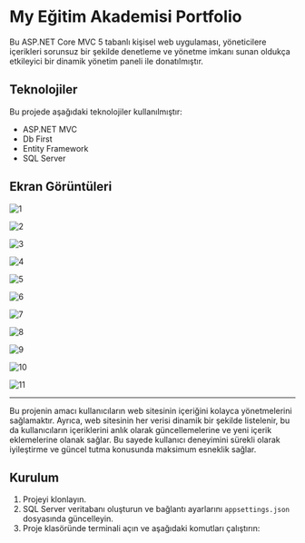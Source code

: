 # My Eğitim Akademisi Portfolio

Bu ASP.NET Core MVC 5 tabanlı kişisel web uygulaması, yöneticilere içerikleri sorunsuz bir şekilde denetleme ve yönetme imkanı sunan oldukça etkileyici bir dinamik yönetim paneli ile donatılmıştır.

## Teknolojiler

Bu projede aşağıdaki teknolojiler kullanılmıştır:
- ASP.NET MVC
- Db First
- Entity Framework
- SQL Server

## Ekran Görüntüleri

![1](https://github.com/hizirgalip53/My-Portfolio-/blob/main/pics/1.png?raw=true)

![2](https://github.com/hizirgalip53/My-Portfolio-/blob/main/pics/2.png?raw=true)

![3](https://github.com/hizirgalip53/My-Portfolio-/blob/main/pics/3.png?raw=true)

![4](https://github.com/hizirgalip53/My-Portfolio-/blob/main/pics/4.png?raw=true)

![5](https://github.com/hizirgalip53/My-Portfolio-/blob/main/pics/5.png?raw=true)

![6](https://github.com/hizirgalip53/My-Portfolio-/blob/main/pics/6.png?raw=true)

![7](https://github.com/hizirgalip53/My-Portfolio-/blob/main/pics/7.png?raw=true)

![8](https://github.com/hizirgalip53/My-Portfolio-/blob/main/pics/8.png?raw=true)

![9](https://github.com/hizirgalip53/My-Portfolio-/blob/main/pics/9.png?raw=true)

![10](https://github.com/hizirgalip53/My-Portfolio-/blob/main/pics/10.png?raw=true)

![11](https://github.com/hizirgalip53/My-Portfolio-/blob/main/pics/11.png?raw=true)


---

Bu projenin amacı kullanıcıların web sitesinin içeriğini kolayca yönetmelerini sağlamaktır. Ayrıca, web sitesinin her verisi dinamik bir şekilde listelenir, bu da kullanıcıların içeriklerini anlık olarak güncellemelerine ve yeni içerik eklemelerine olanak sağlar. Bu sayede kullanıcı deneyimini sürekli olarak iyileştirme ve güncel tutma konusunda maksimum esneklik sağlar.

## Kurulum

1. Projeyi klonlayın.
2. SQL Server veritabanı oluşturun ve bağlantı ayarlarını `appsettings.json` dosyasında güncelleyin.
3. Proje klasöründe terminali açın ve aşağıdaki komutları çalıştırın: